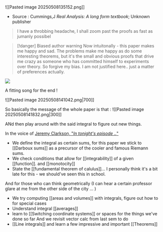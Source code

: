 ![[Pasted image 20250508135152.png]]
- Source : Cummings,J *Real Analysis: A long form textbook*; Unknown publisher 

> I have a throbbing headache, I shall zoom past the proofs as fast as jumanly possibel

>[!danger] Biased author warning
>Now intuitonally - this paper makes me happy and sad. The problems make me happy as do some interesting theorems, but it's the small and obvious proofs that drive me crazy as someone who has committed himself to experiments over theory. So forgive my bias. I am not justified here.. just a matter of preferences actually.


![](https://www.youtube.com/watch?v=NOMa56y_Was)

A fitting song for the end ! 

![[Pasted image 20250508141042.png|700]]


So basically the message of the whole paper is that : 
![[Pasted image 20250508141832.png|300]] 

ANd then play around with the said integral to figure out new things. 

In the voice of [Jeremy Clarkson, "*In tonight's episode ..*"](https://www.youtube.com/watch?v=j3Jtr6A3QMk)
- We define the integral as certain sums, for this paper we stick to [[Darboux sums]] as a precursor of the cooler and famous Riemann sums. 
- We check conditions that allow for [[integrability]] of a given [[function]]. and [[monotocity]] 
- State the [[fundamental theorem of calulus]]... I personally think it's a bit late for this -  we should've seen this in school. 

And for those who can think geometrically (I can hear a certain professor glare at me from the other side of the city ... )

- We try computing [[areas and volumes]] with integrals, figure out how to for special cases 
- Understand integral [[averages]]
- learn to [[Switching coordinate systems]] or spaces for the things we've done so far
And we revisit vector calc from last sem to do
- [[Line integrals]] 
and learn a few impressive and important [[Theorems]]  